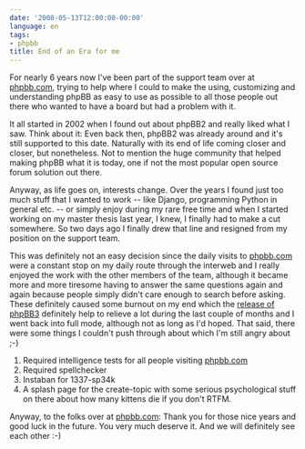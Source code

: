 ```yaml
---
date: '2008-05-13T12:00:00-00:00'
language: en
tags:
- phpbb
title: End of an Era for me
---
```



For nearly 6 years now I've been part of the support team over at [phpbb.com](http://www.phpbb.com), trying to help where I could to make the using, customizing and understanding phpBB as easy to use as possible to all those people out there who wanted to have a board but had a problem with it.

It all started in 2002 when I found out about phpBB2 and really liked what I saw. Think about it: Even back then, phpBB2 was already around and it's still supported to this date. Naturally with its end of life coming closer and closer, but nonetheless. Not to mention the huge community that helped making phpBB what it is today, one if not the most popular open source forum solution out there.

Anyway, as life goes on, interests change. Over the years I found just too much stuff that I wanted to work -- like Django, programming Python in general etc. -- or simply enjoy during my rare free time and when I started working on my master thesis last year, I knew, I finally had to make a cut somewhere. So two days ago I finally drew that line and resigned from my position on the support team.

This was definitely not an easy decision since the daily visits to [phpbb.com](http://www.phpbb.com) were a constant stop on my daily route through the interweb and I really enjoyed the work with the other members of the team, although it became more and more tiresome having to answer the same questions again and again because people simply didn't care enough to search before asking. These definitely caused some burnout on my end which the [release of phpBB3](http://www.phpbb.com/community/viewtopic.php?f=14&t=615945) definitely help to relieve a lot during the last couple of months and I went back into full mode, although not as long as I'd hoped. That said, there were some things I couldn't push through about which I'm still angry about ;-)

1. Required intelligence tests for all people visiting [phpbb.com](http://www.phpbb.com)
2. Required spellchecker
3. Instaban for 1337-sp34k
4. A splash page for the create-topic with some serious psychological stuff on there about how many kittens die if you don't RTFM. 

Anyway, to the folks over at [phpbb.com](http://www.phpbb.com): Thank you for those nice years and good luck in the future. You very much deserve it. And we will definitely see each other :-)